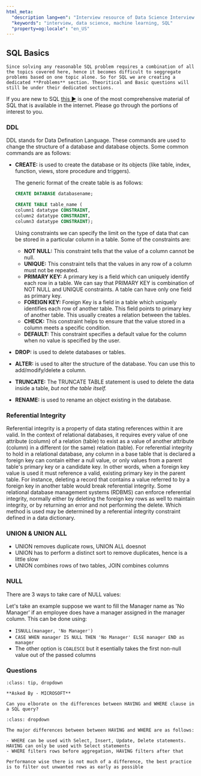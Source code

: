 ```yaml
---
html_meta:
  "description lang=en": "Interview resource of Data Science Interview focusing on SQL."
  "keywords": "interview, data science, machine learning, SQL"
  "property=og:locale": "en_US"
---
```


## SQL Basics

```{note}
Since solving any reasonable SQL problem requires a combination of all the topics covered here, hence it becomes difficult to seggregate problems based on one topic alone. So for SQL we are creating a dedicated **Problems** section. Theoritical and Basic questions will still be under their dedicated sections.
```

If you are new to SQL [this ▶️](https://www.youtube.com/watch?v=7GVFYt6_ZFM&list=PL08903FB7ACA1C2FB) is one of the most comprehensive material of SQL that is available in the internet. Please go through the portions of interest to you.

### DDL

DDL stands for Data Defination Language. These commands are used to change the structure of a database and database objects.
Some common commands are as follows:
- **CREATE:** is used to create the database or its objects (like table, index, function, views, store procedure and triggers).

	The generic format of the create table is as follows:

	```sql
	CREATE DATABASE databasename;

	CREATE TABLE table_name (
	column1 datatype CONSTRAINT,
	column2 datatype CONSTRAINT,
	column3 datatype CONSTRAINT); 
	```

	Using constraints we can specify the limit on the type of data that can be stored in a particular column in a table. Some of the constraints are:

	- **NOT NULL:** This constraint tells that the value of a column cannot be null.
	- **UNIQUE:** This constraint tells that the values in any row of a column must not be repeated.
	- **PRIMARY KEY:** A primary key is a field which can uniquely identify each row in a table. We can say that PRIMARY KEY is combination of NOT NULL and UNIQUE constraints. A table can have only one field as primary key.
	- **FOREIGN KEY:** Foreign Key is a field in a table which uniquely identifies each row of another table. This field points to primary key of another table. This usually creates a relation between the tables.
	- **CHECK:** This constraint helps to ensure that the value stored in a column meets a specific condition.
	- **DEFAULT:** This constraint specifies a default value for the column when no value is specified by the user.

- **DROP:** is used to delete databases or tables.
- **ALTER:** is used to alter the structure of the database. You can use this to add/modify/delete a column.
- **TRUNCATE:** The TRUNCATE TABLE statement is used to delete the data inside a table, *but not the table itself.*
- **RENAME:** is used to rename an object existing in the database.

### Referential Integrity

Referential integrity is a property of data stating references within it are valid. In the context of relational databases, it requires every value of one attribute (column) of a relation (table) to exist as a value of another attribute (column) in a different (or the same) relation (table).
For referential integrity to hold in a relational database, any column in a base table that is declared a foreign key can contain either a null value, or only values from a parent table's primary key or a candidate key. In other words, when a foreign key value is used it must reference a valid, existing primary key in the parent table. For instance, deleting a record that contains a value referred to by a foreign key in another table would break referential integrity. Some relational database management systems (RDBMS) can enforce referential integrity, normally either by deleting the foreign key rows as well to maintain integrity, or by returning an error and not performing the delete. Which method is used may be determined by a referential integrity constraint defined in a data dictionary.

### UNION & UNION ALL

- UNION removes duplicate rows, UNION ALL doesnot
- UNION has to perform a distinct sort to remove duplicates, hence is a little slow
- UNION combines rows of two tables, JOIN combines columns

### NULL

There are 3 ways to take care of NULL values:

Let's take an example suppose we want to fill the Manager name as 'No Manager' if an employee does have a manager assigned in the manager column. This can be done using:
- ``` ISNULL(manager, 'No Manager') ```
- ``` CASE WHEN manager IS NULL THEN 'No Manager' ELSE manager END as manager ```
- The other option is ``` COALESCE ``` but it esentially takes the first non-null value out of the passed columns



### Questions

```{admonition} Problem: [MICROSOFT] HAVING vs WHERE
:class: tip, dropdown

**Asked By - MICROSOFT**

Can you elborate on the differences between HAVING and WHERE clause in a SQL query?

```

```{admonition} Solution:
:class: dropdown

The major differences between between HAVING and WHERE are as follows:

- WHERE can be used with Select, Insert, Update, Delete statements. HAVING can only be used with Select statements
- WHERE filters rows before aggregation, HAVING filters after that

Performance wise there is not much of a difference, the best practice is to filter out unwanted rows as early as possible
```
